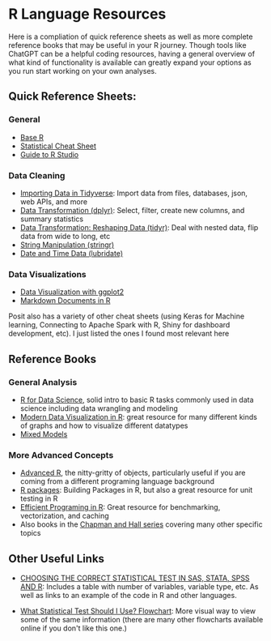 
# R Language Resources
Here is a compliation of quick reference sheets as well as more complete reference books that may be useful in your R journey. Though tools like ChatGPT can be a helpful coding resources, having a general overview of what kind of functionality is available can greatly expand your options as you run start working on your own analyses.

## Quick Reference Sheets:

### General

* [Base R](https://iqss.github.io/dss-workshops/R/Rintro/base-r-cheat-sheet.pdf)
* [Statistical Cheat Sheet](https://www.dummies.com/article/technology/programming-web-design/r/statistical-analysis-with-r-for-dummies-cheat-sheet-262959/)
* [Guide to R Studio](https://rstudio.github.io/cheatsheets/html/rstudio-ide.html)

### Data Cleaning

* [Importing Data in Tidyverse](https://rstudio.github.io/cheatsheets/html/data-import.html): Import data from files, databases, json, web APIs, and more
* [Data Transformation (dplyr)](https://rstudio.github.io/cheatsheets/html/data-transformation.html): Select, filter, create new columns, and summary statistics
* [Data Transformation: Reshaping Data (tidyr)](https://rstudio.github.io/cheatsheets/html/tidyr.html): Deal with nested data, flip data from wide to long, etc
* [String Manipulation (stringr)](https://rstudio.github.io/cheatsheets/html/strings.html)
* [Date and Time Data (lubridate)](https://rstudio.github.io/cheatsheets/html/lubridate.html)
 
### Data Visualizations
* [Data Visualization with ggplot2](https://rstudio.github.io/cheatsheets/html/data-visualization.html)
* [Markdown Documents in R](https://rstudio.github.io/cheatsheets/html/rmarkdown.html)

Posit also has a variety of other cheat sheets (using Keras for Machine learning, Connecting to Apache Spark with R, Shiny for dashboard development, etc). I just listed the ones I found most relevant here

## Reference Books

### General Analysis

- [R for Data Science](https://r4ds.hadley.nz/), solid intro to basic R tasks commonly used in data science including data wrangling and modeling
- [Modern Data Visualization in R](https://rkabacoff.github.io/datavis/index.html): great resource for many different kinds of graphs and how to visualize different datatypes
- [Mixed Models](https://m-clark.github.io/mixed-models-with-R/introduction.html)

### More Advanced Concepts

- [Advanced R](https://adv-r.hadley.nz/), the nitty-gritty of objects, particularly useful if you are coming from a different programing language background
- [R packages](https://r-pkgs.org/): Building Packages in R, but also a great resource for unit testing in R
- [Efficient Programing in R](https://csgillespie.github.io/efficientR/): Great resource for benchmarking, vectorization, and caching
- Also books in the [Chapman and Hall series](https://www.routledge.com/Chapman--HallCRC-The-R-Series/book-series/CRCTHERSER) covering many other specific topics

## Other Useful Links
* [CHOOSING THE CORRECT STATISTICAL TEST IN SAS, STATA, SPSS AND R](https://stats.oarc.ucla.edu/other/mult-pkg/whatstat/): Includes a table with number of variables, variable type, etc. As well as links to an example of the code in R and other languages.

* [What Statistical Test Should I Use? Flowchart](https://statsandr.com/blog/what-statistical-test-should-i-do/): More visual way to view some of the same information (there are many other flowcharts available online if you don't like this one.)

